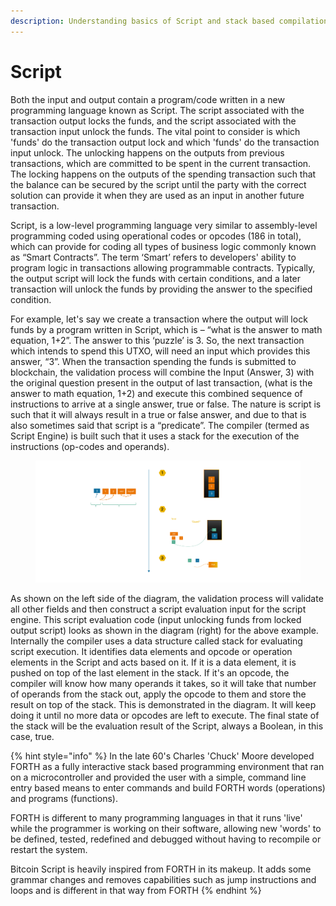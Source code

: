 ```yaml
---
description: Understanding basics of Script and stack based compilation
---
```


# Script

Both the input and output contain a program/code written in a new programming language known as Script. The script associated with the transaction output locks the funds, and the script associated with the transaction input unlock the funds. The vital point to consider is which 'funds' do the transaction output lock and which 'funds' do the transaction input unlock. The unlocking happens on the outputs from previous transactions, which are committed to be spent in the current transaction. The locking happens on the outputs of the spending transaction such that the balance can be secured by the script until the party with the correct solution can provide it when they are used as an input in another future transaction.

Script, is a low-level programming language very similar to assembly-level programming coded using operational codes or opcodes (186 in total), which can provide for coding all types of business logic commonly known as “Smart Contracts”. The term ‘Smart’ refers to developers' ability to program logic in transactions allowing programmable contracts. Typically, the output script will lock the funds with certain conditions, and a later transaction will unlock the funds by providing the answer to the specified condition.

For example, let's say we create a transaction where the output will lock funds by a program written in Script, which is – “what is the answer to math equation, 1+2”. The answer to this ‘puzzle’ is 3. So, the next transaction which intends to spend this UTXO, will need an input which provides this answer, “3”. When the transaction spending the funds is submitted to blockchain, the validation process will combine the Input (Answer, 3) with the original question present in the output of last transaction, (what is the answer to math equation, 1+2) and execute this combined sequence of instructions to arrive at a single answer, true or false. The nature is script is such that it will always result in a true or false answer, and due to that is also sometimes said that script is a “predicate”. The compiler (termed as Script Engine) is built such that it uses a stack for the execution of the instructions (op-codes and operands).

<figure><img src="../../../.gitbook/assets/image (19).png" alt=""><figcaption></figcaption></figure>

As shown on the left side of the diagram, the validation process will validate all other fields and then construct a script evaluation input for the script engine. This script evaluation code (input unlocking funds from locked output script) looks as shown in the diagram (right) for the above example. Internally the compiler uses a data structure called stack for evaluating script execution. It identifies data elements and opcode or operation elements in the Script and acts based on it. If it is a data element, it is pushed on top of the last element in the stack. If it's an opcode, the compiler will know how many operands it takes, so it will take that number of operands from the stack out, apply the opcode to them and store the result on top of the stack. This is demonstrated in the diagram. It will keep doing it until no more data or opcodes are left to execute. The final state of the stack will be the evaluation result of the Script, always a Boolean, in this case, true.

{% hint style="info" %}
In the late 60's Charles 'Chuck' Moore developed FORTH as a fully interactive stack based programming environment that ran on a microcontroller and provided the user with a simple, command line entry based means to enter commands and build FORTH words (operations) and programs (functions).

FORTH is different to many programming languages in that it runs 'live' while the programmer is working on their software, allowing new 'words' to be defined, tested, redefined and debugged without having to recompile or restart the system.

Bitcoin Script is heavily inspired from FORTH in its makeup. It adds some grammar changes and removes capabilities such as jump instructions and loops and is different in that way from FORTH
{% endhint %}
